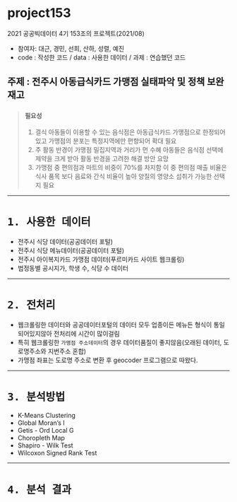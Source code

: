 # project153
2021 공공빅데이터 4기 153조의 프로젝트(2021/08)

* 참여자: 대근, 경민, 선희, 산하, 성렬, 예진
* code : 작성한 코드 / data : 사용한 데이터 / 과제 : 연습했던 코드  

## 주제 : 전주시 아동급식카드 가맹점 실태파악 및 정책 보완 재고
> ### `필요성` 
> 1. 결식 아동들이 이용할 수 있는 음식점은 아동급식카드 가맹점으로 한정되어 있고 가맹점의 분포는 특정지역에만 편향되어 확대 필요
> 2. 주 활동 반경이 가맹점 밀집지역과 거리가 먼 수혜 아동들은 음식점 선택에 제약을 크게 받아 활동 반경을 고려한 해결 방안 요망
> 3. 가맹점 중 편의점과 마트의 비중이 70%를 차지함 이 중 편의점 매출 비율은 식사 품목 보다 음료와 간식 비율이 높아 양질의 영양소 섭취가 가능한 선택지 필요
----------
# `1. 사용한 데이터`
- 전주시 식당 데이터(공공데이터 포털)
- 전주시 식당 메뉴데이터(공공데이터 포털)
- 전주시 아이복지카드 가맹점 데이터(푸르미카드 사이트 웹크롤링)
- 법정동별 공시지가, 학생 수, 식당 수 데이터
--------------
# `2. 전처리`
- 웹크롤링한 데이터와 공공데이터포털의 데이터 모두 업종이든 메뉴든 형식이 통일되어있지않아 전처리에 시간이 많이걸림
- 특히 웹크롤링한 `가맹점 주소데이터`의 경우 데이터품질이 좋지않음(오래된 데이터, 도로명주소와 지번주소 혼합)
- 가맹점 좌표는 도로명 주소로 변환 후 geocoder 프로그램으로 따왔다.
--------------
# `3. 분석방법`
- K-Means Clustering 
- Global Moran’s I
- Getis - Ord Local G
- Choropleth Map
- Shapiro - Wilk Test
- Wilcoxon Signed Rank Test
--------------------
# `4. 분석 결과`
